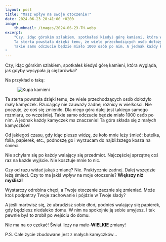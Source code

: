 ```yaml
---
layout: post
title: "Masz wpływ na swoje otoczenie!"
date: 2024-06-23 20:41:00 +0200
image:
    thumbnail: /images/2024-06-23-TH.webp
excerpt:
    "Czy, idąc górskim szlakiem, spotkałeś kiedyś górę kamieni, która wygląda, jak gdyby wysypała ją ciężarówka?
    Ta sterta powstała dzięki temu, że wiele przechodzących osób dołożyło mały kamyczek.
    Takie samo odczucie będzie miało 1000 osób po nim. A jednak każdy kamyczek ma znaczenie!
"
---
```


Czy, idąc górskim szlakiem, spotkałeś kiedyś górę kamieni, która wygląda, jak gdyby wysypała ją ciężarówka?

Na przykład o taką:

<figure class="align-center">
  <img src="{{ '/images/2024-06-23-kupa-kamieni.webp' | absolute_url }}" alt="Kupa kamieni">
</figure>

Ta sterta powstała dzięki temu, że wiele przechodzących osób dołożyło mały kamyczek. Rzucający nie zauważy żadnej różnicy w wielkości. Nie poczuje, że coś się zmieniło. Dla niego góra dalej jest takiego samego rozmiaru, co wcześniej. Takie samo odczucie będzie miało 1000 osób po nim. A jednak każdy kamyczek ma znaczenie! Ta góra składa się z małych kamyczków!

Od jakiegoś czasu, gdy idąc pieszo widzę, że koło mnie leży śmieć: butelka, folia, papierek, etc., podnoszę go i wyrzucam do najbliższego kosza na śmieci.

Nie schylam się po każdy walający się przedmiot. Najczęściej sprzątnę coś raz na każde wyjście. Nie kosztuje mnie to nic.

Czy od razu widać jakąś zmianę? Nie. Praktycznie żadnej. Dalej wszędzie leżą śmieci.
Czy to ma jakiś wpływ na moje otoczenie? **Większy niż myślisz!**

Wystarczy odrobina chęci, a Twoje otoczenie zacznie się zmieniać. Może ktoś podpatrzy Twoje zachowanie i pójdzie w Twoje ślady?

A jeśli martwisz się, że ubrudzisz sobie dłoń, podnieś walający się papierek, gdy będziesz niedaleko domu. W nim na spokojnie ją sobie umyjesz. I tak pewnie byś to zrobił po wejściu do domu.

Nie ma na co czekać! Świat liczy na małe-**WIELKIE** zmiany!



P.S. Całe życie zbudowane jest z małych kamyczków...

